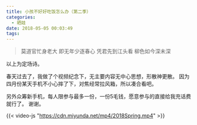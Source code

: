 ```yaml
---
title: 小孩不好好吃饭怎么办（第二季）
categories:
  - 晒娃
date: 2018-05-05 00:03:49
tags:
---
```


>莫道官忙身老大
>即无年少逐春心
>凭君先到江头看
>柳色如今深未深

<!-- more -->

以上为定场诗。

春天过去了，我做了个视频纪念下，无主要内容无中心思想，形散神更散。 因为四月份某天手机不小心摔了下，对焦经常拉风箱，所以凑合看吧。

另外众筹新手机，每人限参与最多一份，一份5毛钱，愿意参与的直接给我充话费就行了。 谢谢。

{{< video-js "https://cdn.miyunda.net/mp4/2018Spring.mp4" >}}
